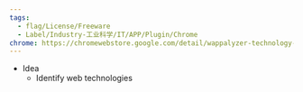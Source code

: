 ```yaml
---
tags:
  - flag/License/Freeware
  - Label/Industry-工业科学/IT/APP/Plugin/Chrome
chrome: https://chromewebstore.google.com/detail/wappalyzer-technology-pro/gppongmhjkpfnbhagpmjfkannfbllamg
---
```


- Idea
    - Identify web technologies
